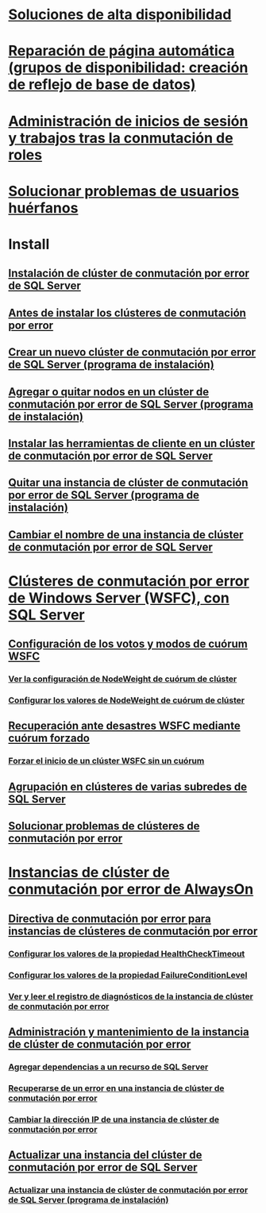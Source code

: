 

# [Soluciones de alta disponibilidad](high-availability-solutions-sql-server.md)  


# [Reparación de página automática (grupos de disponibilidad: creación de reflejo de base de datos)](automatic-page-repair-availability-groups-database-mirroring.md)  


# [Administración de inicios de sesión y trabajos tras la conmutación de roles](management-of-logins-and-jobs-after-role-switching-sql-server.md)  


# [Solucionar problemas de usuarios huérfanos](troubleshoot-orphaned-users-sql-server.md)  



# Install


## [Instalación de clúster de conmutación por error de SQL Server](install/sql-server-failover-cluster-installation.md)  


## [Antes de instalar los clústeres de conmutación por error](install/before-installing-failover-clustering.md)  


## [Crear un nuevo clúster de conmutación por error de SQL Server (programa de instalación)](install/create-a-new-sql-server-failover-cluster-setup.md)  


## [Agregar o quitar nodos en un clúster de conmutación por error de SQL Server (programa de instalación)](install/add-or-remove-nodes-in-a-sql-server-failover-cluster-setup.md)  


## [Instalar las herramientas de cliente en un clúster de conmutación por error de SQL Server](install/install-client-tools-on-a-sql-server-failover-cluster.md)  


## [Quitar una instancia de clúster de conmutación por error de SQL Server (programa de instalación)](install/remove-a-sql-server-failover-cluster-instance-setup.md)  


## [Cambiar el nombre de una instancia de clúster de conmutación por error de SQL Server](install/rename-a-sql-server-failover-cluster-instance.md)  



# [Clústeres de conmutación por error de Windows Server (WSFC), con SQL Server](windows/windows-server-failover-clustering-wsfc-with-sql-server.md)  


## [Configuración de los votos y modos de cuórum WSFC](windows/wsfc-quorum-modes-and-voting-configuration-sql-server.md)  


### [Ver la configuración de NodeWeight de cuórum de clúster](windows/view-cluster-quorum-nodeweight-settings.md)  


### [Configurar los valores de NodeWeight de cuórum de clúster](windows/configure-cluster-quorum-nodeweight-settings.md)  


## [Recuperación ante desastres WSFC mediante cuórum forzado](windows/wsfc-disaster-recovery-through-forced-quorum-sql-server.md)  


### [Forzar el inicio de un clúster WSFC sin un cuórum](windows/force-a-wsfc-cluster-to-start-without-a-quorum.md)  


## [Agrupación en clústeres de varias subredes de SQL Server](windows/sql-server-multi-subnet-clustering-sql-server.md)  


## [Solucionar problemas de clústeres de conmutación por error](windows/failover-cluster-troubleshooting.md)  



# [Instancias de clúster de conmutación por error de AlwaysOn](windows/always-on-failover-cluster-instances-sql-server.md)  


## [Directiva de conmutación por error para instancias de clústeres de conmutación por error](windows/failover-policy-for-failover-cluster-instances.md)  


### [Configurar los valores de la propiedad HealthCheckTimeout](windows/configure-healthchecktimeout-property-settings.md)  


### [Configurar los valores de la propiedad FailureConditionLevel](windows/configure-failureconditionlevel-property-settings.md)  


### [Ver y leer el registro de diagnósticos de la instancia de clúster de conmutación por error](windows/view-and-read-failover-cluster-instance-diagnostics-log.md)  


## [Administración y mantenimiento de la instancia de clúster de conmutación por error](windows/failover-cluster-instance-administration-and-maintenance.md)  


### [Agregar dependencias a un recurso de SQL Server](windows/add-dependencies-to-a-sql-server-resource.md)  


### [Recuperarse de un error en una instancia de clúster de conmutación por error](windows/recover-from-failover-cluster-instance-failure.md)  


### [Cambiar la dirección IP de una instancia de clúster de conmutación por error](windows/change-the-ip-address-of-a-failover-cluster-instance.md)  


## [Actualizar una instancia del clúster de conmutación por error de SQL Server](windows/upgrade-a-sql-server-failover-cluster-instance.md)  


### [Actualizar una instancia de clúster de conmutación por error de SQL Server (programa de instalación)](windows/upgrade-a-sql-server-failover-cluster-instance-setup.md)  